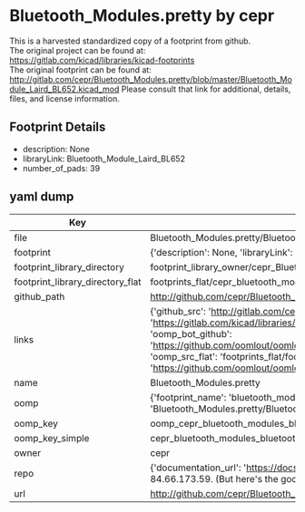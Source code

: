 # Bluetooth_Modules.pretty by cepr  
This is a harvested standardized copy of a footprint from github.  
The original project can be found at:  
https://gitlab.com/kicad/libraries/kicad-footprints  
The original footprint can be found at:
http://gitlab.com/cepr/Bluetooth_Modules.pretty/blob/master/Bluetooth_Module_Laird_BL652.kicad_mod
Please consult that link for additional, details, files, and license information.  
## Footprint Details
* description: None  
* libraryLink: Bluetooth_Module_Laird_BL652  
* number_of_pads: 39  
## yaml dump  
| Key | Value |  
| --- | --- |  
| file | Bluetooth_Modules.pretty/Bluetooth_Module_Laird_BL652.kicad_mod |  
| footprint | {'description': None, 'libraryLink': 'Bluetooth_Module_Laird_BL652', 'number_of_pads': 39} |  
| footprint_library_directory | footprint_library_owner/cepr_Bluetooth_Modules.pretty |  
| footprint_library_directory_flat | footprints_flat/cepr_bluetooth_modules_bluetooth_module_laird_bl652/working |  
| github_path | http://github.com/cepr/Bluetooth_Modules.pretty/blob/master/Bluetooth_Module_Laird_BL652.kicad_mod |  
| links | {'github_src': 'http://gitlab.com/cepr/Bluetooth_Modules.pretty/blob/master/Bluetooth_Module_Laird_BL652.kicad_mod', 'github_src_repo': 'https://gitlab.com/kicad/libraries/kicad-footprints', 'oomp_bot': 'footprints/cepr_bluetooth_modules_bluetooth_module_laird_bl652/working', 'oomp_bot_github': 'https://github.com/oomlout/oomlout_oomp_footprint_bot/tree/main/footprints/cepr_bluetooth_modules_bluetooth_module_laird_bl652/working', 'oomp_src_flat': 'footprints_flat/footprints_flat/cepr_bluetooth_modules_bluetooth_module_laird_bl652/working', 'oomp_src_flat_github': 'https://github.com/oomlout/oomlout_oomp_footprint_src/tree/main/footprints_flat/cepr_bluetooth_modules_bluetooth_module_laird_bl652/working'} |  
| name | Bluetooth_Modules.pretty |  
| oomp | {'footprint_name': 'bluetooth_module_laird_bl652', 'library_name': 'bluetooth_modules', 'original_filename': 'Bluetooth_Modules.pretty/Bluetooth_Module_Laird_BL652.kicad_mod', 'owner_name': 'cepr'} |  
| oomp_key | oomp_cepr_bluetooth_modules_bluetooth_module_laird_bl652 |  
| oomp_key_simple | cepr_bluetooth_modules_bluetooth_module_laird_bl652 |  
| owner | cepr |  
| repo | {'documentation_url': 'https://docs.github.com/rest/overview/resources-in-the-rest-api#rate-limiting', 'message': "API rate limit exceeded for 84.66.173.59. (But here's the good news: Authenticated requests get a higher rate limit. Check out the documentation for more details.)"} |  
| url | http://github.com/cepr/Bluetooth_Modules.pretty |  

